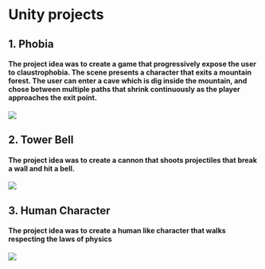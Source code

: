 # Unity projects

## 1. Phobia
#### The project idea was to create a game that progressively expose the user to claustrophobia. The scene presents a character that exits a mountain forest. The user can enter a cave which is dig inside the mountain, and chose between multiple paths that shrink continuously as the player approaches the exit point.
![](phobia.gif)

## 2. Tower Bell
#### The project idea was to create a cannon that shoots projectiles that break a wall and hit a bell.
![](towerBell.gif)


## 3. Human Character
#### The project idea was to create a human like character that walks respecting the laws of physics
![](humanCharacter.gif)
